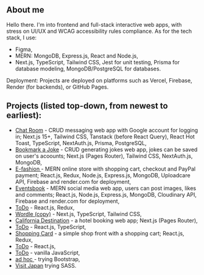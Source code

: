 ## About me
Hello there. I'm into frontend and full-stack interactive web apps, with stress on UI/UX and WCAG accessibility rules compliance. As for the tech stack, I use:

 - Figma,
 - MERN: MongoDB, Express.js, React and Node.js,
 - Next.js, TypeScript, Tailwind CSS, Jest for unit testing, Prisma for database modeling, MongoDB/PostgreSQL for databases.


   
Deployment: Projects are deployed on platforms such as Vercel, Firebase, Render (for backends), or GitHub Pages.



## Projects (listed top-down, from newest to earliest):

-  <a href="https://github.com/spatulatom/testing-next-13-beta-typescript-tailwind-prisma#readme"> Chat Room</a> - CRUD messaging web app with Google account for logging in;  Next.js 15+, Tailwind CSS, Tanstack (before React Query), React Hot Toast, TypeScript, NextAuth.js, Prisma, PostgreSQL,
-  <a href="https://github.com/spatulatom/testing-next-13-beta-typescript-tailwind-prisma#readme"> Bookmark a Joke</a> - CRUD generating jokes web app, jokes can be saved on user's acoounts; Next.js (Pages Router), Tailwind CSS, NextAuth.js, MongoDB,
-  <a href="https://github.com/spatulatom/e-store-redux-mern?tab=readme-ov-file#about-the-project"> E-fashion </a> - MERN online store with shopping cart, checkout and PayPal payment; React.js, Redux, Node.js, Express.js, MongoDB, Uploadcare API, Firebase and render.com for deployment,
-  <a href="https://github.com/spatulatom/frontend-eventsbook#readme-top"> Eventsbook</a>  - MERN social media web app, users can post images, likes and comments; React.js, Node.js, Express.js, MongoDB, Cloudinary API, Firebase and render.com for deployment,
-  <a href="https://github.com/spatulatom/todo-reactjs-redux/tree/master#readme-top"> ToDo</a> - React.js, Redux,
-  <a href="https://github.com/spatulatom/nextjs-wordle-new-york-times-game#readme" target="_blank"> Wordle (copy)</a> - Next.js, TypeScript, Tailwind CSS,
-  <a href="https://github.com/spatulatom/react-next-california-destinations#readme"> California Destination</a> - a hotel booking web app; Next.js (Pages Router),
-  <a href="https://github.com/spatulatom/todo-reactjs-typescript/tree/master#readme-top"> ToDo</a> - React.js, TypeScript,
-  <a href ="https://github.com/spatulatom/shopping-card-reactjs#readme"> Shopping Card</a> - a simple shop front with a shopping cart; React.js, Redux,
-  <a href="https://github.com/spatulatom/todo-reactjs#readme"> ToDo</a> - React.js,
-  <a href="https://github.com/spatulatom/todo-vanillajs?tab=readme-ov-file#about-the-project"> ToDo</a> - vanilla JavaScript,
-  <a href="https://github.com/spatulatom/bootstrap-demo-website#readme-top"> ad hoc </a> - trying Bootstrap,
-  <a href="https://github.com/spatulatom/sass-project#readme-top"> Visit Japan</a> trying SASS.



   




<!-- MARKDOWN LINKS & IMAGES -->


